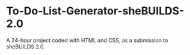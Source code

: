 # To-Do-List-Generator-sheBUILDS-2.0
A 24-hour project coded with HTML and CSS, as a submission to sheBUILDS 2.0.
